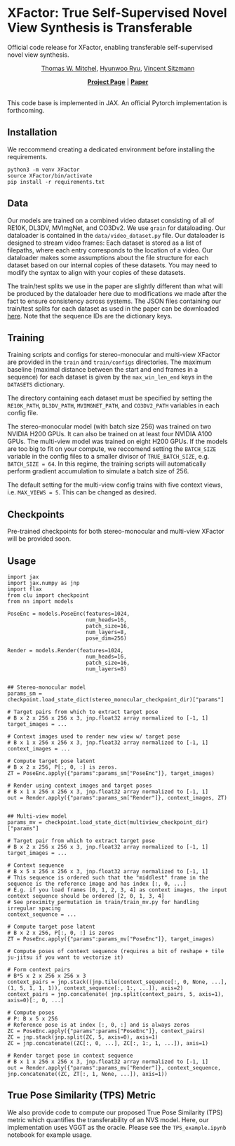 # XFactor: True Self-Supervised Novel View Synthesis is Transferable 
Official code release for XFactor, enabling transferable self-supervised novel view synthesis.


<p align="center">  
    <a href="https://www.mitchel.computer/">Thomas W. Mitchel</a>,
    <a href="https://sites.google.com/view/hyunwooryu">Hyunwoo Ryu</a>,
    <a href="https://www.vincentsitzmann.com/">Vincent Sitzmann</a>
</p>


</div>


<div align="center">
    <a href="https://www.mitchel.computer/xfactor/"><strong>Project Page</strong></a> |
    <a href="https://www.google.com/"><strong>Paper</strong></a> 
</div>

<br>

This code base is implemented in JAX. An official Pytorch implementation is forthcoming. 
## Installation
We reccommend creating a dedicated environment before installing the requirements.
```
python3 -m venv XFactor
source XFactor/bin/activate
pip install -r requirements.txt
```

## Data 
Our models are trained on a combined video dataset consisting of all of RE10K, DL3DV, MVImgNet, and CO3Dv2. We use `grain` for dataloading. Our dataloader is contained in the `data/video_dataset.py` file. Our dataloader is designed to stream video frames: Each dataset is stored as a list of filepaths, where each entry corresponds to the location of a video. Our dataloader makes some assumptions about the file structure for each dataset based on our internal copies of these datasets. You may need to modify the syntax to align with your copies of these datasets. 

The train/test splits we use in the paper are slightly different than what will be produced by the dataloader here due to modifications we made after the fact to ensure consistency across systems.  The JSON files containing our train/test splits for each dataset as used in the paper can be downloaded [here](https://www.dropbox.com/scl/fi/72hfsdgc14wkzf2i7h4ob/paper_splits.zip?rlkey=vtpe1p3lxg53x0f2hmssw3wdg&st=1o3i23uy&dl=0).  Note that the sequence IDs are the dictionary keys.  

## Training
Training scripts and configs for stereo-monocular and multi-view XFactor are provided in the `train` and `train/configs` directories. The maximum baseline (maximal distance between the start and end frames in a sequence) for each dataset is given by the `max_win_len_end` keys in the `DATASETS` dictionary.  

The directory containing each dataset must be specified by setting the `RE10K_PATH`, `DL3DV_PATH`, `MVIMGNET_PATH`, and `CO3DV2_PATH` variables in each config file. 

The stereo-monocular model (with batch size 256) was trained on two NVIDIA H200 GPUs. It can also be trained on at least four NVIDIA A100 GPUs. The multi-view model was trained on eight H200 GPUs. If the models are too big to fit on your compute, we reccomend setting the `BATCH_SIZE` variable in the config files to a smaller divisor of `TRUE_BATCH_SIZE`, e.g. `BATCH_SIZE = 64`. In this regime, the training scripts will automatically perform gradient accumulation to simulate a batch size of 256. 

The default setting for the multi-view config trains with five context views, i.e. `MAX_VIEWS = 5`. This can be changed as desired. 

## Checkpoints 
Pre-trained checkpoints for both stereo-monocular and multi-view XFactor will be provided soon. 
<!---
We provide pre-trained checkpoints for both stereo-monocular and multi-view XFactor. These checkpoints are slightly different than the ones use in the paper for evaluation, as they are trained on the data split produced by the dataloader here (see above). 

| Model | 
| ----- | 
| [Stereo-Monocular XFactor](https://www.google.com/) | 
| [Multi-View XFactor](https://www.google.com/) | 

The `Render` module in multi-view XFactor is trained with five context views. 
-->

## Usage 

```
import jax
import jax.numpy as jnp
import flax 
from clu import checkpoint
from nn import models

PoseEnc = models.PoseEnc(features=1024,
                         num_heads=16,
                         patch_size=16,
                         num_layers=8,
                         pose_dim=256)

Render = models.Render(features=1024,
                         num_heads=16,
                         patch_size=16,
                         num_layers=8)


## Stereo-monocular model
params_sm = checkpoint.load_state_dict(stereo_monocular_checkpoint_dir)["params"]

# Target pairs from which to extract target pose
# B x 2 x 256 x 256 x 3, jnp.float32 array normalized to [-1, 1]
target_images = ...

# Context images used to render new view w/ target pose 
# B x 1 x 256 x 256 x 3, jnp.float32 array normalized to [-1, 1]
context_images = ...

# Compute target pose latent
# B x 2 x 256, P[:, 0, :] is zeros.
ZT = PoseEnc.apply({"params":params_sm["PoseEnc"]}, target_images)

# Render using context images and target poses
# B x 1 x 256 x 256 x 3, jnp.float32 array normalized to [-1, 1]
out = Render.apply({"params":params_sm["Render"]}, context_images, ZT)


## Multi-view model
params_mv = checkpoint.load_state_dict(multiview_checkpoint_dir)["params"]

# Target pair from which to extract target pose
# B x 2 x 256 x 256 x 3, jnp.float32 array normalized to [-1, 1]
target_images = ...

# Context sequence
# B x 5 x 256 x 256 x 3, jnp.float32 array normalized to [-1, 1]
# This sequence is ordered such that the "middlest" frame in the sequence is the reference image and has index [:, 0, ...]
# E.g. if you load frames [0, 1, 2, 3, 4] as context images, the input context sequence should be ordered [2, 0, 1, 3, 4]
# See proximity_permutation in train/train_mv.py for handling irregular spacing
context_sequence = ...

# Compute target pose latent
# B x 2 x 256, P[:, 0, :] is zeros
ZT = PoseEnc.apply({"params":params_mv["PoseEnc"]}, target_images)

# Compute poses of context sequence (requires a bit of reshape + tile ju-jitsu if you want to vectorize it)

# Form context pairs
# B*5 x 2 x 256 x 256 x 3
context_pairs = jnp.stack((jnp.tile(context_sequence[:, 0, None, ...], (1, 5, 1, 1, 1)), context_sequence[:, 1:, ...]), axis=2)
context_pairs = jnp.concatenate( jnp.split(context_pairs, 5, axis=1), axis=0)[:, 0, ...]

# Compute poses
# P: B x 5 x 256
# Reference pose is at index [:, 0, :] and is always zeros
ZC = PoseEnc.apply({"params":params["PoseEnc"]}, context_pairs)
ZC = jnp.stack(jnp.split(ZC, 5, axis=0), axis=1)
ZC = jnp.concatenate((ZC[:, 0, ...], ZC[:, 1:, 1, ...]), axis=1)

# Render target pose in context sequence
# B x 1 x 256 x 256 x 3, jnp.float32 array normalized to [-1, 1]
out = Render.apply({"params":params_mv["Render"]}, context_sequence, jnp.concatenate((ZC, ZT[:, 1, None, ...]), axis=1))
```

## True Pose Similarity (TPS) Metric 
We also provide code to compute our proposed True Pose Similarity (TPS) metric which quantifies the transferability of an NVS model. Here, our implementation uses VGGT as the oracle. Please see the `TPS_example.ipynb` notebook for example usage.

 

